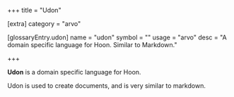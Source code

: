 +++
title = "Udon"

[extra]
category = "arvo"

[glossaryEntry.udon]
name = "udon"
symbol = ""
usage = "arvo"
desc = "A domain specific language for Hoon. Similar to Markdown."

+++

**Udon** is a domain specific language for Hoon.

Udon is used to create documents, and is very similar to markdown.
